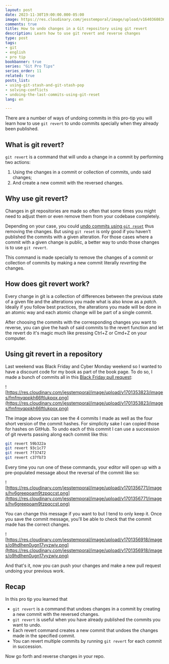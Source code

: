 ```yaml
---
layout: post
date: 2023-11-30T19:00:00.000-05:00
image: https://res.cloudinary.com/jesstemporal/image/upload/v1640360836/covers/pro_tip_voc9gk.png
comments: true
title: How to undo changes in a Git repository using git revert
description: Learn how to use git revert and reverse changes
type: post
tags:
- git
- english
- pro tip
bookbanner: true
series: "Git Pro Tips"
series_order: 11
related: true
posts_list:
- using-git-stash-and-git-stash-pop
- solving-conflicts
- undoing-the-last-commits-using-git-reset
lang: en

---
```

There are a number of ways of undoing commits in this pro-tip you will learn how to use `git revert` to undo commits specially when they already been published.

## What is git revert?

`git revert` is a command that will undo a change in a commit by performing two actions:

1. Using the changes in a commit or collection of commits, undo said changes;
2. And create a new commit with the reversed changes.

## Why use git revert?

Changes in git repositories are made so often that some times you might need to adjust them or even remove them from your codebase completely.

Depending on your case, you could [undo commits using `git reset`](https://jtemporal.com/undoing-the-last-commits-using-git-reset/) thus removing the changes. But using `git reset` is only good if you haven’t published the commits with a given alteration. For those cases where a commit with a given change is public, a better way to undo those changes is to use `git revert`.

This command is made specially to remove the changes of a commit or collection of commits by making a new commit literally *reverting* the changes.

## How does git revert work?

Every change in git is a collection of differences between the previous state of a given file and the alterations you made what is also know as a *patch*. Ideally if you follow best practices, the alterations you made will be done in an atomic way and each atomic change will be part of a single commit.

After choosing the commits with the corresponding changes you want to reverse, you can give the hash of said commits to the revert function and let the revert do it's magic much like pressing Ctrl+Z or Cmd+Z on your computer.

## Using git revert in a repository

Last weekend was Black Friday and Cyber Monday weekend so I wanted to have a discount code for my book as part of the book page. To do so, I made a bunch of commits all in this [Black Friday pull request](https://github.com/jtemporal/jtemporal.github.io/pull/249):

![https://res.cloudinary.com/jesstemporal/image/upload/v1701353823/images/fmfmyqppkh66ftlukpox.png](https://res.cloudinary.com/jesstemporal/image/upload/v1701353823/images/fmfmyqppkh66ftlukpox.png)

The image above you can see the 4 commits I made as well as the four short version of the commit hashes. For simplicity sake I can copied those for hashes on GitHub. To undo each of this commit I can use a succession of git reverts passing along each commit like this:

```bash
git revert 59b322a
git revert 93c1c77
git revert 7f37472
git revert c37fb73
```

Every time you run one of these commands, your editor will open up with a pre-populated message about the reversal of the commit like so:

![https://res.cloudinary.com/jesstemporal/image/upload/v1701356771/images/hv6greepoam9tzpqccst.png](https://res.cloudinary.com/jesstemporal/image/upload/v1701356771/images/hv6greepoam9tzpqccst.png)

You can change this message if you want to but I tend to only keep it. Once you save the commit message, you'll be able to check that the commit made has the correct changes.

![https://res.cloudinary.com/jesstemporal/image/upload/v1701356918/images/o9hdlhen0ugn17vyzwjv.png](https://res.cloudinary.com/jesstemporal/image/upload/v1701356918/images/o9hdlhen0ugn17vyzwjv.png)

And that's it, now you can push your changes and make a new pull request undoing your previous work.

## Recap

In this pro tip you learned that 

- `git revert` is a command that undoes changes in a commit by creating a new commit with the reversed changes.
- `git revert` is useful when you have already published the commits you want to undo.
- Each revert command creates a new commit that undoes the changes made in the specified commit.
- You can revert multiple commits by running `git revert` for each commit in succession.

Now go forth and reverse changes in your repo.